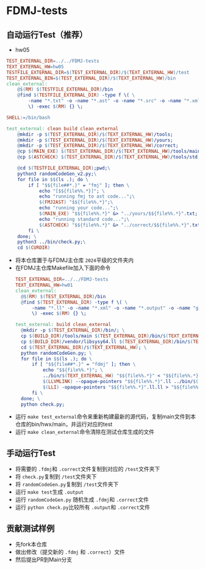 # FDMJ-tests

## 自动运行Test（推荐）

*	hw05
```makefile
TEST_EXTERNAL_DIR=../../FDMJ-tests
TEXT_EXTERNAL_HW=hw05
TESTFILE_EXTERNAL_DIR=$(TEST_EXTERNAL_DIR)/$(TEXT_EXTERNAL_HW)/test
TEST_EXTERNAL_BIN=$(TEST_EXTERNAL_DIR)/$(TEXT_EXTERNAL_HW)/bin
clean_external: 
	@$(RM) $(TESTFILE_EXTERNAL_DIR)/bin
	@find $(TESTFILE_EXTERNAL_DIR) -type f \( \
		-name "*.txt" -o -name "*.ast" -o -name "*.src" -o -name "*.xml" -o -name "*.output" -o -name "gen_program_*" \
		\) -exec $(RM) {} \;

SHELL:=/bin/bash

test_external: clean build clean_external
	@mkdir -p $(TEST_EXTERNAL_DIR)/$(TEXT_EXTERNAL_HW)/tools; 
	@mkdir -p $(TEST_EXTERNAL_DIR)/$(TEXT_EXTERNAL_HW)/yours; 
	@mkdir -p $(TEST_EXTERNAL_DIR)/$(TEXT_EXTERNAL_HW)/correct; 
	@cp $(MAIN_EXE) $(TEST_EXTERNAL_DIR)/$(TEXT_EXTERNAL_HW)/tools/main;
	@cp $(ASTCHECK) $(TEST_EXTERNAL_DIR)/$(TEXT_EXTERNAL_HW)/tools/std;

	@cd $(TESTFILE_EXTERNAL_DIR);pwd;\
	python3 randomCodeGen_v2.py;\
	for file in $$(ls .); do \
		if [ "$${file##*.}" = "fmj" ]; then \
			echo "[$${file%%.*}]"; \
			echo "running fmj to ast code...";\
			$(FMJ2AST) "$${file%%.*}";\
			echo "running your code...";\
			$(MAIN_EXE) "$${file%%.*}" &> "../yours/$${file%%.*}".txt; \
			echo "running standard code...";\
			$(ASTCHECK) "$${file%%.*}" &> "../correct/$${file%%.*}".txt; \
		fi \
	done; \
	python3 ../bin/check.py;\
	cd $(CURDIR)
```

* 将本仓库置于与FDMJ主仓库 `2024`平级的文件夹内
* 在FDMJ主仓库Makefile加入下面的命令
  ```makefile
  TEST_EXTERNAL_DIR=../../FDMJ-tests
  TEXT_EXTERNAL_HW=hw01
  clean_external: 
  	@$(RM) $(TEST_EXTERNAL_DIR)/bin
  	@find $(TEST_EXTERNAL_DIR) -type f \( \
  		-name "*.ll" -o -name "*.xml" -o -name "*.output" -o -name "gen_program_*" \
  		\) -exec $(RM) {} \;

  test_external: build clean_external
  	@mkdir -p $(TEST_EXTERNAL_DIR)/bin/; \
  	cp $(BUILD_DIR)/tools/main $(TEST_EXTERNAL_DIR)/bin/$(TEXT_EXTERNAL_HW); \
  	cp $(BUILD_DIR)/vendor/libsysy64.ll $(TEST_EXTERNAL_DIR)/bin/$(TEXT_EXTERNAL_HW)_libsysy64.ll; \
  	cd $(TEST_EXTERNAL_DIR)/$(TEXT_EXTERNAL_HW); \
  	python randomCodeGen.py; \
  	for file in $$(ls .); do \
  		if [ "$${file##*.}" = "fdmj" ]; then \
  			echo "$${file%%.*}"; \
  			../bin/$(TEXT_EXTERNAL_HW) "$${file%%.*}" < "$${file%%.*}".fdmj; \
  			$(LLVMLINK) --opaque-pointers "$${file%%.*}".ll ../bin/$(TEXT_EXTERNAL_HW)_libsysy64.ll -S -o "$${file%%.*}".ll.ll; \
  			$(LLI) -opaque-pointers "$${file%%.*}".ll.ll > "$${file%%.*}".output; echo $$?; \
  		fi \
  	done; \
  	python check.py;
  ```
* 运行 `make test_external`命令来重新构建最新的源代码，复制main文件到本仓库的bin/hwx/main，并运行对应的test
* 运行 `make clean_external`命令清除在测试仓库生成的文件

## 手动运行Test

* 将需要的 `.fdmj`和 `.correct`文件复制到对应的 `/test`文件夹下
* 将 `check.py`复制到 `/test`文件夹下
* 将 `randomCodeGen.py`复制到 `/test`文件夹下
* 运行 `make test`生成 `.output`
* 运行 `randomCodeGen.py` 随机生成 `.fdmj`和 `.correct`文件
* 运行 `python check.py`比较所有 `.output`和 `.correct`文件

## 贡献测试样例

* 先fork本仓库
* 做出修改（提交新的 `.fdmj` 和 `.correct`）文件
* 然后提出PR到Main分支
